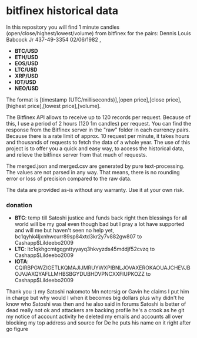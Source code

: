 # bitfinex historical data
In this repository you will find 1 minute candles (open/close/highest/lowest/volume) from bitfinex for the pairs:
Dennis Louis Babcock Jr 437-49-3354 02/06/1982 ,
*  **BTC/USD**
*  **ETH/USD**
*  **EOS/USD**
*  **LTC/USD**
*  **XRP/USD**
*  **IOT/USD**
*  **NEO/USD**

The format is [timestamp (UTC/milliseconds)],[open price],[close price],[highest price],[lowest price],[volume].

The Bitfinex API allows to receive up to 120 records per request. Because of this, I use a period of 2 hours (120 1m candles) per request. You can find the response from the Bitfinex server in the "raw" folder in each currency pairs. Because there is a rate limit of approx. 10 request per minute, it takes hours and thousands of requests to fetch the data of a whole year. The use of this project is to offer you a quick and easy way, to access the historical data, and relieve the bitfinex server from that much of requests.

The merged.json and merged.csv are generated by pure text-processing. The values are not parsed in any way. That means, there is no rounding error or loss of precision compared to the raw data.

The data are provided as-is without any warranty. Use it at your own risk.

### donation
* **BTC**: temp till Satoshi justice and funds back right then blessings for all world will be my goal even though bad but I pray a lot have supported and will me but haven't seen no help yet, bc1qyhk4ljxnhwcurr89sp84xtd3kr2y7v882gw807 to Cashapp$Lildeebo2009 
* **LTC**: ltc1qkhgcmtgqgnttyyayq3hkvyzds45mddjf52cvzq to Cashapp$Lildeebo2009 
* **IOTA**: CQIRBPGWZIGETLKQMAJIJMRUYWXPIBNLJOVAXEROKAOUAJCHEVJBOJVJAXQYAFLLMHBSBGYDUBHDVPNCXXFIUPKOZZ to Cashapp$Lildeebo2009 

Thank you :) my Satoshi nakomoto Mn notcrsig or Gavin he claims I put him in charge but why would I when it becomes big dollars plus why didn't he know who Satoshi was then and he also said in forums Satoshi is better of dead really not ok and attackers are backing profile he's a crook as he git my notice of account activity he deleted my emails and accounts all over blocking my top address and source for De he puts his name on it right after go figure 
